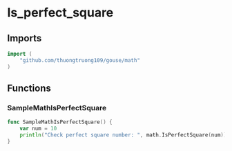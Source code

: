 # Is_perfect_square

## Imports

```go
import (
	"github.com/thuongtruong109/gouse/math"
)
```
## Functions


### SampleMathIsPerfectSquare

```go
func SampleMathIsPerfectSquare() {
	var num = 10
	println("Check perfect square number: ", math.IsPerfectSquare(num))
}
```
